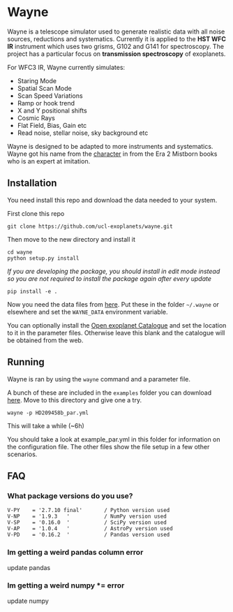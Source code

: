 # Wayne

Wayne is a telescope simulator used to generate realistic data with all noise sources, reductions and systematics. Currently it is applied to the **HST WFC IR** instrument which uses two grisms, G102 and G141 for spectroscopy. The project has a particular focus on **transmission spectroscopy** of exoplanets.

For WFC3 IR, Wayne currently simulates:
* Staring Mode
* Spatial Scan Mode
* Scan Speed Variations
* Ramp or hook trend
* X and Y positional shifts
* Cosmic Rays
* Flat Field, Bias, Gain etc
* Read noise, stellar noise, sky background etc

Wayne is designed to be adapted to more instruments and systematics. Wayne got his name from the [character](http://coppermind.net/wiki/Wayne) in from the Era 2 Mistborn books who is an expert at imitation.

## Installation

You need install this repo and download the data needed to your system.

First clone this repo

    git clone https://github.com/ucl-exoplanets/wayne.git

Then move to the new directory and install it
    
    cd wayne
    python setup.py install
    
*If you are developing the package, you should install in edit mode instead so you are not required to install the package again after every update*

    pip install -e .

Now you need the data files from [here](https://www.dropbox.com/s/49cyy7el37d58a6/wayne_files.zip?dl=0). Put these in the folder `~/.wayne` or elsewhere and set the `WAYNE_DATA` environment variable.

You can optionally install the [Open exoplanet Catalogue](https://github.com/OpenExoplanetCatalogue/open_exoplanet_catalogue) and set the location to it in the parameter files. Otherwise leave this blank and the catalogue will be obtained from the web.

## Running

Wayne is ran by using the `wayne` command and a parameter file.

A bunch of these are included in the `examples` folder you can download [here](https://www.dropbox.com/s/2qswujobc97z5a9/wayne_examples.zip?dl=0). Move to this directory and give one a try.

    wayne -p HD209458b_par.yml
    
This will take a while (~6h)

You should take a look at example_par.yml in this folder for information on the configuration file. The other files show the file setup in a few other scenarios.
    
## FAQ 

### What package versions do you use?

    V-PY    = '2.7.10 final'       / Python version used                            
    V-NP    = '1.9.3   '           / NumPy version used                                
    V-SP    = '0.16.0  '           / SciPy version used                             
    V-AP    = '1.0.4   '           / AstroPy version used                           
    V-PD    = '0.16.2  '           / Pandas version used 

### Im getting a weird pandas column error

update pandas

### Im getting a weird numpy *= error

update numpy